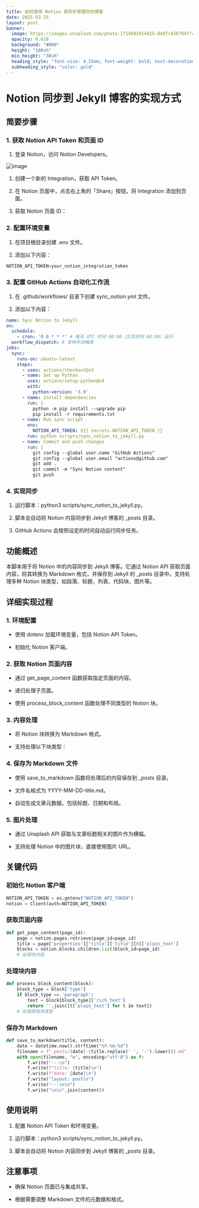 ```yaml
---
title: 如何使用 Notion 来同步管理你的博客
date: 2025-03-25
layout: post
banner:
  image: https://images.unsplash.com/photo-1714893414425-dd47c426794f?crop=entropy&cs=tinysrgb&fit=max&fm=jpg&ixid=M3w2OTIwMzJ8MHwxfHJhbmRvbXx8fHx8fHx8fDE3NDI4NzE1OTB8&ixlib=rb-4.0.3&q=80&w=1080
  opacity: 0.618
  background: "#000"
  height: "100vh"
  min_height: "38vh"
  heading_style: "font-size: 4.25em; font-weight: bold; text-decoration: underline"
  subheading_style: "color: gold"
---
```


# Notion 同步到 Jekyll 博客的实现方式

## 简要步骤

### 1. 获取 Notion API Token 和页面 ID

1. 登录 Notion，访问 Notion Developers。

![image](https://prod-files-secure.s3.us-west-2.amazonaws.com/a7a0cc5a-89b9-4cda-8686-1fba0ca52f40/d19c1afe-dea5-4312-9333-786b0ba83054/image.png?X-Amz-Algorithm=AWS4-HMAC-SHA256&X-Amz-Content-Sha256=UNSIGNED-PAYLOAD&X-Amz-Credential=ASIAZI2LB4664ZSX67QT%2F20250325%2Fus-west-2%2Fs3%2Faws4_request&X-Amz-Date=20250325T025950Z&X-Amz-Expires=3600&X-Amz-Security-Token=IQoJb3JpZ2luX2VjEKP%2F%2F%2F%2F%2F%2F%2F%2F%2F%2FwEaCXVzLXdlc3QtMiJGMEQCIElRoRyB%2BfAcuYmRTV6ILjC3fAEZz%2F80xp2Uy8R5iTa5AiAvbaxq7Raixc2Py0LFccc0e0GZ%2Bz6VBcLShrioCiEvWSqIBAj8%2F%2F%2F%2F%2F%2F%2F%2F%2F%2F8BEAAaDDYzNzQyMzE4MzgwNSIMMhUtRAfiwzSOT3vAKtwDyC2KMZEcwwRUnKRWz%2FMaZ2J16bd%2B6M%2Fu6%2BD2Y5jSUGq0ckD7oSeoh3xn7WwSLI20UuNtKelWteIeSe700mRNP5OZ73YxiJkCU%2BGf3bTz%2FiknXUdc5UAvT5n0MiqtglLe4mYbDub6D1G1yzGAj5vptUVxh0ChHFLvEerhVZfprCfVoa5xh6eRIXJ3HviXmY%2BNXOuEbrXD6RB6uIzKfHFKbjyyeGYpgK%2Bt%2Fo2yRKUgNeLRJsRQNECocgJbGePTDH2i2PlafEMrkNgvcBk28nUwDfCx%2FxddHLcDlPxsYpFwepv1NUdWQgTrrkzGaPQFPPjcVf6WU5l%2BJijR6q6MgQIoCqGYsZpb22R%2B5mC%2Fysnqo5ftYbkcx770EAJZV4G7tfJI3EGwk6NbDR3lzTTGW3R%2FpPY%2BAxEr9HATnddGGI0RmVqCaWKvkuIK3ZXTSPbVizyxEcBh55yBl3uBqqj3v371%2FhnycNevBtUE90n7ihhqOgXUf19E2FCp8peHb3e9Aml9rrw4X7BNFOCc3WKcvkSWZvXdeCPvMkkDrpTglI%2BuMnI8zEBclw7giXZlja2Oe8Yx2kh0q0UgtYbaxz3Vpz5awOAyGLnCWnc9aKdL3E55adPePXR%2FJL%2FlIJ30augwm7OIvwY6pgFXEe9kJ9e27R7YAdJMGeDbAD%2F8t2NIfHHLScuVL8ysHwU5EXTJlQP4YgA6pJd7kdFWqwj4cl2oLgSI8cfCAIIe4IPgfP8yOIae%2BbzTQOoZVhLcNcxEbwRFDBb4R%2FPL8BIMYFlkORwqFSsT7m5TIi39yZrfmupl8MnwT9uMeV5%2FCbBJ%2BphpEin33cg8ZC6x8GxlvbxZQk4q8xfYZNOs0KDv1iwf9Ke4&X-Amz-Signature=a8745fe582be261398be29f08b25941b2bdf60c46b6872ca9bdf88aff6c61c3b&X-Amz-SignedHeaders=host&x-id=GetObject)

1. 创建一个新的 Integration，获取 API Token。

1. 在 Notion 页面中，点击右上角的「Share」按钮，将 Integration 添加到页面。

1. 获取 Notion 页面 ID：


### 2. 配置环境变量

1. 在项目根目录创建 .env 文件。

1. 添加以下内容：

```javascript
NOTION_API_TOKEN=your_notion_integration_token
```

### 3. 配置 GitHub Actions 自动化工作流

1. 在 .github/workflows/ 目录下创建 sync_notion.yml 文件。

1. 添加以下内容：

```yaml
name: Sync Notion to Jekyll
on:
  schedule:
    - cron: '0 0 * * *' # 每天 UTC 时间 00:00（北京时间 08:00）运行
  workflow_dispatch: # 支持手动触发
jobs:
  sync:
    runs-on: ubuntu-latest
    steps:
      - uses: actions/checkout@v3
      - name: Set up Python
        uses: actions/setup-python@v4
        with:
          python-version: '3.9'
      - name: Install dependencies
        run: |
          python -m pip install --upgrade pip
          pip install -r requirements.txt
      - name: Run sync script
        env:
          NOTION_API_TOKEN: ${{ secrets.NOTION_API_TOKEN }}
        run: python scripts/sync_notion_to_jekyll.py
      - name: Commit and push changes
        run: |
          git config --global user.name "GitHub Actions"
          git config --global user.email "actions@github.com"
          git add .
          git commit -m "Sync Notion content"
          git push
```

### 4. 实现同步

1. 运行脚本：python3 scripts/sync_notion_to_jekyll.py。

1. 脚本会自动将 Notion 内容同步到 Jekyll 博客的 _posts 目录。

1. GitHub Actions 会按照设定的时间自动运行同步任务。

## 功能概述

本脚本用于将 Notion 中的内容同步到 Jekyll 博客。它通过 Notion API 获取页面内容，将其转换为 Markdown 格式，并保存到 Jekyll 的 _posts 目录中。支持处理多种 Notion 块类型，如段落、标题、列表、代码块、图片等。

## 详细实现过程

### 1. 环境配置

- 使用 dotenv 加载环境变量，包括 Notion API Token。

- 初始化 Notion 客户端。

### 2. 获取 Notion 页面内容

- 通过 get_page_content 函数获取指定页面的内容。

- 递归处理子页面。

- 使用 process_block_content 函数处理不同类型的 Notion 块。

### 3. 内容处理

- 将 Notion 块转换为 Markdown 格式。

- 支持处理以下块类型：


### 4. 保存为 Markdown 文件

- 使用 save_to_markdown 函数将处理后的内容保存到 _posts 目录。

- 文件名格式为 YYYY-MM-DD-title.md。

- 自动生成文章元数据，包括标题、日期和布局。

### 5. 图片处理

- 通过 Unsplash API 获取与文章标题相关的图片作为横幅。

- 支持处理 Notion 中的图片块，直接使用图片 URL。

## 关键代码

### 初始化 Notion 客户端

```python
NOTION_API_TOKEN = os.getenv("NOTION_API_TOKEN")
notion = Client(auth=NOTION_API_TOKEN)
```

### 获取页面内容

```python
def get_page_content(page_id):
    page = notion.pages.retrieve(page_id=page_id)
    title = page['properties']['title']['title'][0]['plain_text']
    blocks = notion.blocks.children.list(block_id=page_id)
    # 处理块内容
```

### 处理块内容

```python
def process_block_content(block):
    block_type = block['type']
    if block_type == 'paragraph':
        text = block[block_type]['rich_text']
        return ''.join([t['plain_text'] for t in text])
    # 处理其他块类型
```

### 保存为 Markdown

```python
def save_to_markdown(title, content):
    date = datetime.now().strftime("%Y-%m-%d")
    filename = f"_posts/{date}-{title.replace(' ', '-').lower()}.md"
    with open(filename, "w", encoding="utf-8") as f:
        f.write("---\n")
        f.write(f"title: {title}\n")
        f.write(f"date: {date}\n")
        f.write("layout: post\n")
        f.write("---\n\n")
        f.write("\n\n".join(content))
```

## 使用说明

1. 配置 Notion API Token 和环境变量。

1. 运行脚本：python3 scripts/sync_notion_to_jekyll.py。

1. 脚本会自动将 Notion 内容同步到 Jekyll 博客的 _posts 目录。

## 注意事项

- 确保 Notion 页面已与集成共享。

- 根据需要调整 Markdown 文件的元数据和格式。